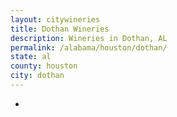 ```yaml
---
layout: citywineries
title: Dothan Wineries
description: Wineries in Dothan, AL
permalink: /alabama/houston/dothan/
state: al
county: houston
city: dothan
---
```

-
